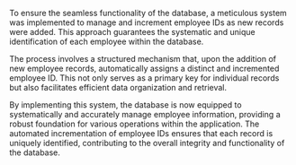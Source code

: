 To ensure the seamless functionality of the database, a meticulous system was implemented to manage and increment employee IDs as new records were added. This approach guarantees the systematic and unique identification of each employee within the database.

The process involves a structured mechanism that, upon the addition of new employee records, automatically assigns a distinct and incremented employee ID. This not only serves as a primary key for individual records but also facilitates efficient data organization and retrieval.

By implementing this system, the database is now equipped to systematically and accurately manage employee information, providing a robust foundation for various operations within the application. The automated incrementation of employee IDs ensures that each record is uniquely identified, contributing to the overall integrity and functionality of the database.
